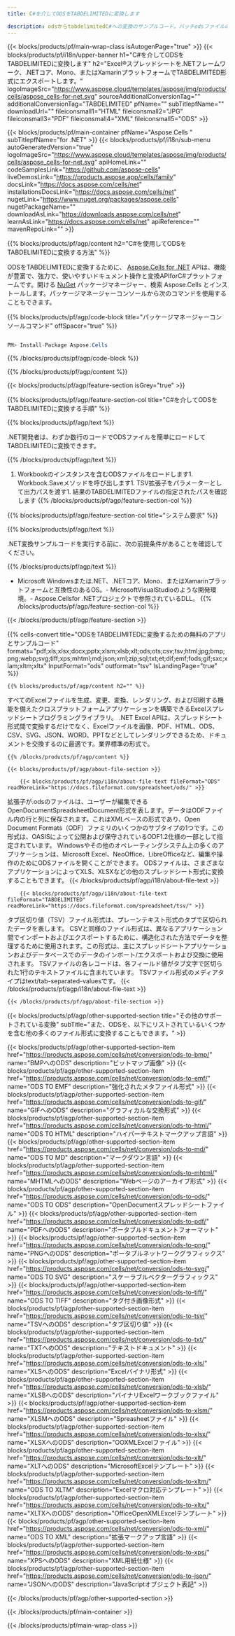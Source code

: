 ```yaml
---
title: C#を介してODSをTABDELIMITEDに変換します

description: odsからtabdelimitedC#への変換のサンプルコード。バッチodsファイルのAPIサンプルコードを使用して、VB .NET、Asp .NET、または任意の.NETベースのアプリケーション内でタブ区切りの変換を行います。
---
```

{{< blocks/products/pf/main-wrap-class isAutogenPage="true" >}}
{{< blocks/products/pf/i18n/upper-banner h1="C#を介してODSをTABDELIMITEDに変換します" h2="Excel®スプレッドシートを.NETフレームワーク、.NETコア、Mono、またはXamarinプラットフォームでTABDELIMITED形式にエクスポートします。" logoImageSrc="https://www.aspose.cloud/templates/aspose/img/products/cells/aspose_cells-for-net.svg" sourceAdditionalConversionTag="" additionalConversionTag="TABDELIMITED" pfName="" subTitlepfName="" downloadUrl="" fileiconsmall1="HTML" fileiconsmall2="JPG" fileiconsmall3="PDF" fileiconsmall4="XML" fileiconsmall5="ODS" >}}

{{< blocks/products/pf/main-container pfName="Aspose.Cells " subTitlepfName="for .NET" >}}
{{< blocks/products/pf/i18n/sub-menu autoGeneratedVersion="true" logoImageSrc="https://www.aspose.cloud/templates/aspose/img/products/cells/aspose_cells-for-net.svg" apiHomeLink="" codeSamplesLink="https://github.com/aspose-cells" liveDemosLink="https://products.aspose.app/cells/family" docsLink="https://docs.aspose.com/cells/net" installationsDocsLink="https://docs.aspose.com/cells/net" nugetLink="https://www.nuget.org/packages/aspose.cells" nugetPackageName="" downloadAsLink="https://downloads.aspose.com/cells/net" learnAsLink="https://docs.aspose.com/cells/net" apiReference="" mavenRepoLink="" >}}

{{% blocks/products/pf/agp/content h2="C#を使用してODSをTABDELIMITEDに変換する方法" %}}

 ODSをTABDELIMITEDに変換するために、
 [Aspose.Cells for .NET](https://products.aspose.com/cells/net) 
 APIは、機能が豊富で、強力で、使いやすいドキュメント操作と変換APIforC#プラットフォームです。開ける
 [NuGet](https://www.nuget.org/packages/aspose.cells) 
 パッケージマネージャー、検索
 Aspose.Cells 
 とインストールします。パッケージマネージャーコンソールから次のコマンドを使用することもできます。

{{% blocks/products/pf/agp/code-block title="パッケージマネージャーコンソールコマンド" offSpacer="true" %}}

```cs

PM> Install-Package Aspose.Cells


```

{{% /blocks/products/pf/agp/code-block %}}

{{% /blocks/products/pf/agp/content %}}

{{< blocks/products/pf/agp/feature-section isGrey="true" >}}

{{% blocks/products/pf/agp/feature-section-col title="C#を介してODSをTABDELIMITEDに変換する手順" %}}

{{% blocks/products/pf/agp/text %}}

 .NET開発者は、わずか数行のコードでODSファイルを簡単にロードしてTABDELIMITEDに変換できます。

{{% /blocks/products/pf/agp/text %}}

1. Workbookのインスタンスを含むODSファイルをロードします1. Workbook.Saveメソッドを呼び出します1. TSV拡張子をパラメーターとして出力パスを渡す1. 結果のTABDELIMITEDファイルの指定されたパスを確認します
{{% /blocks/products/pf/agp/feature-section-col %}}

{{% blocks/products/pf/agp/feature-section-col title="システム要求" %}}

{{% blocks/products/pf/agp/text %}}

 .NET変換サンプルコードを実行する前に、次の前提条件があることを確認してください。

{{% /blocks/products/pf/agp/text %}}

- Microsoft Windowsまたは.NET、.NETコア、Mono、またはXamarinプラットフォームと互換性のあるOS。- MicrosoftVisualStudioのような開発環境。- Aspose.Cellsfor .NETプロジェクトで参照されているDLL。
{{% /blocks/products/pf/agp/feature-section-col %}}

{{< /blocks/products/pf/agp/feature-section >}}

{{% cells-convert title="ODSをTABDELIMITEDに変換するための無料のアプリとサンプルコード" formats="pdf;xls;xlsx;docx;pptx;xlsm;xlsb;xlt;ods;ots;csv;tsv;html;jpg;bmp;png;webp;svg;tiff;xps;mhtml;md;json;xml;zip;sql;txt;et;dif;emf;fods;gif;sxc;xlam;xltm;xltx" InputFormat="ods" outformat="tsv" IsLandingPage="true" %}}
 
<!-- aboutfile Starts -->

    {{% blocks/products/pf/agp/content h2="" %}}

 すべてのExcelファイルを生成、変更、変換、レンダリング、および印刷する機能を備えたクロスプラットフォームアプリケーションを構築できるExcelスプレッドシートプログラミングライブラリ。 .NET Excel APIは、スプレッドシート形式間で変換するだけでなく、Excelファイルを画像、PDF、HTML、ODS、CSV、SVG、JSON、WORD、PPTなどとしてレンダリングできるため、ドキュメントを交換するのに最適です。業界標準の形式で。

    {{% /blocks/products/pf/agp/content %}}

    {{< blocks/products/pf/agp/about-file-section >}}

        {{< blocks/products/pf/agp/i18n/about-file-text fileFormat="ODS" readMoreLink="https://docs.fileformat.com/spreadsheet/ods/" >}}
拡張子が.odsのファイルは、ユーザーが編集できるOpenDocumentSpreadsheetDocument形式を表します。データはODFファイル内の行と列に保存されます。これはXMLベースの形式であり、Open Document Formats（ODF）ファミリのいくつかのサブタイプの1つです。この形式は、OASISによって公開および保守されているODF1.2仕様の一部として指定されています。 Windowsやその他のオペレーティングシステム上の多くのアプリケーションは、Microsoft Excel、NeoOffice、LibreOfficeなど、編集や操作のためにODSファイルを開くことができます。 ODSファイルは、さまざまなアプリケーションによってXLS、XLSXなどの他のスプレッドシート形式に変換することもできます。
        {{< /blocks/products/pf/agp/i18n/about-file-text >}}

        {{< blocks/products/pf/agp/i18n/about-file-text fileFormat="TABDELIMITED" readMoreLink="https://docs.fileformat.com/spreadsheet/tsv/" >}}
タブ区切り値（TSV）ファイル形式は、プレーンテキスト形式のタブで区切られたデータを表します。 CSVと同様のファイル形式は、異なるアプリケーション間でインポートおよびエクスポートするために、構造化された方法でデータを整理するために使用されます。この形式は、主にスプレッドシートアプリケーションおよびデータベースでのデータのインポート/エクスポートおよび交換に使用されます。 TSVファイルの各レコードは、各フィールド値がタブ文字で区切られた1行のテキストファイルに含まれています。 TSVファイル形式のメディアタイプはtext/tab-separated-valuesです。
        {{< /blocks/products/pf/agp/i18n/about-file-text >}}

    {{< /blocks/products/pf/agp/about-file-section >}}

<!-- aboutfile Ends -->

{{< blocks/products/pf/agp/other-supported-section title="その他のサポートされている変換" subTitle="また、ODSを、以下にリストされているいくつかを含む他の多くのファイル形式に変換することもできます。" >}}

{{< blocks/products/pf/agp/other-supported-section-item href="https://products.aspose.com/cells/net/conversion/ods-to-bmp/" name="BMPへのODS" description="ビットマップ画像" >}}
{{< blocks/products/pf/agp/other-supported-section-item href="https://products.aspose.com/cells/net/conversion/ods-to-emf/" name="ODS TO EMF" description="強化されたメタファイル形式" >}}
{{< blocks/products/pf/agp/other-supported-section-item href="https://products.aspose.com/cells/net/conversion/ods-to-gif/" name="GIFへのODS" description="グラフィカルな交換形式" >}}
{{< blocks/products/pf/agp/other-supported-section-item href="https://products.aspose.com/cells/net/conversion/ods-to-html/" name="ODS TO HTML" description="ハイパーテキストマークアップ言語" >}}
{{< blocks/products/pf/agp/other-supported-section-item href="https://products.aspose.com/cells/net/conversion/ods-to-md/" name="ODS TO MD" description="マークダウン言語" >}}
{{< blocks/products/pf/agp/other-supported-section-item href="https://products.aspose.com/cells/net/conversion/ods-to-mhtml/" name="MHTMLへのODS" description="Webページのアーカイブ形式" >}}
{{< blocks/products/pf/agp/other-supported-section-item href="https://products.aspose.com/cells/net/conversion/ods-to-ods/" name="ODS TO ODS" description="OpenDocumentスプレッドシートファイル" >}}
{{< blocks/products/pf/agp/other-supported-section-item href="https://products.aspose.com/cells/net/conversion/ods-to-pdf/" name="PDFへのODS" description="ポータブルドキュメントフォーマット" >}}
{{< blocks/products/pf/agp/other-supported-section-item href="https://products.aspose.com/cells/net/conversion/ods-to-png/" name="PNGへのODS" description="ポータブルネットワークグラフィックス" >}}
{{< blocks/products/pf/agp/other-supported-section-item href="https://products.aspose.com/cells/net/conversion/ods-to-svg/" name="ODS TO SVG" description="スケーラブルベクターグラフィックス" >}}
{{< blocks/products/pf/agp/other-supported-section-item href="https://products.aspose.com/cells/net/conversion/ods-to-tiff/" name="ODS TO TIFF" description="タグ付き画像形式" >}}
{{< blocks/products/pf/agp/other-supported-section-item href="https://products.aspose.com/cells/net/conversion/ods-to-tsv/" name="TSVへのODS" description="タブ区切り値" >}}
{{< blocks/products/pf/agp/other-supported-section-item href="https://products.aspose.com/cells/net/conversion/ods-to-txt/" name="TXTへのODS" description="テキストドキュメント" >}}
{{< blocks/products/pf/agp/other-supported-section-item href="https://products.aspose.com/cells/net/conversion/ods-to-xls/" name="XLSへのODS" description="Excelバイナリ形式" >}}
{{< blocks/products/pf/agp/other-supported-section-item href="https://products.aspose.com/cells/net/conversion/ods-to-xlsb/" name="XLSBへのODS" description="バイナリExcelワークブックファイル" >}}
{{< blocks/products/pf/agp/other-supported-section-item href="https://products.aspose.com/cells/net/conversion/ods-to-xlsm/" name="XLSMへのODS" description="Spreasheetファイル" >}}
{{< blocks/products/pf/agp/other-supported-section-item href="https://products.aspose.com/cells/net/conversion/ods-to-xlsx/" name="XLSXへのODS" description="OOXMLExcelファイル" >}}
{{< blocks/products/pf/agp/other-supported-section-item href="https://products.aspose.com/cells/net/conversion/ods-to-xlt/" name="XLTへのODS" description="MicrosoftExcelテンプレート" >}}
{{< blocks/products/pf/agp/other-supported-section-item href="https://products.aspose.com/cells/net/conversion/ods-to-xltm/" name="ODS TO XLTM" description="Excelマクロ対応テンプレート" >}}
{{< blocks/products/pf/agp/other-supported-section-item href="https://products.aspose.com/cells/net/conversion/ods-to-xltx/" name="XLTXへのODS" description="OfficeOpenXMLExcelテンプレート" >}}
{{< blocks/products/pf/agp/other-supported-section-item href="https://products.aspose.com/cells/net/conversion/ods-to-xml/" name="ODS TO XML" description="拡張マークアップ言語" >}}
{{< blocks/products/pf/agp/other-supported-section-item href="https://products.aspose.com/cells/net/conversion/ods-to-xps/" name="XPSへのODS" description="XML用紙仕様" >}}
{{< blocks/products/pf/agp/other-supported-section-item href="https://products.aspose.com/cells/net/conversion/ods-to-json/" name="JSONへのODS" description="JavaScriptオブジェクト表記" >}}

{{< /blocks/products/pf/agp/other-supported-section >}}

{{< /blocks/products/pf/main-container >}}
    
{{< /blocks/products/pf/main-wrap-class >}}

